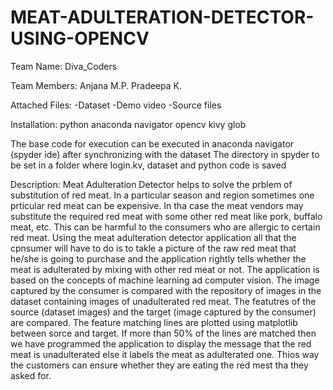 # MEAT-ADULTERATION-DETECTOR-USING-OPENCV

Team Name: Diva_Coders

Team Members:
  Anjana M.P.
  Pradeepa K.
  
Attached Files:
-Dataset
-Demo video
-Source files 

Installation:
python
anaconda navigator
opencv
kivy
glob


The base code for execution can be executed in anaconda navigator (spyder ide) after synchronizing with the dataset
The directory in spyder to be set in a folder where login.kv, dataset and python code is saved

Description:
Meat Adulteration Detector helps to solve the prblem of substitution of red meat. In a particular season and region sometimes one prticular red meat can be expensive. In tha case the meat vendors may substitute the required red meat with some other red meat like pork, buffalo meat, etc. This can be harmful to the consumers who are allergic to certain red meat. Using the meat adulteration detector application all that the cpnsumer will have to do is to takle a picture of the raw red meat that he/she is going to purchase and the application rightly tells whether the meat is adulterated by mixing with other red meat or not. 
The application is based on the concepts of machine learning ad computer vision. The image captured by the consumer is compared with the repository of images in the dataset containing images of unadulterated red meat. The featutres of the source (dataset images) and the target (image captured by the consumer) are compared. The feature matching lines are plotted using matplotlib between sorce and target. If more than 50% of the lines are matched then we have programmed the application to display the message that the red meat is unadulterated else it labels the meat as adulterated one. Thios way the customers can ensure whether they are eating the red mest tha they asked for.


